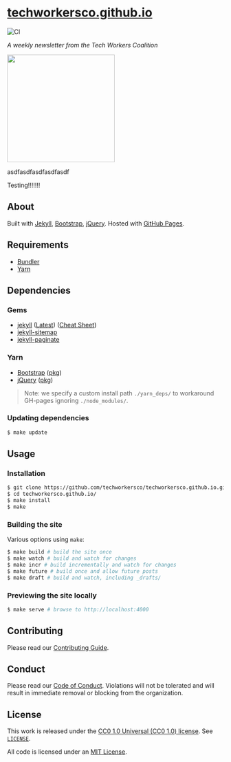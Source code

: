 # [techworkersco.github.io](https://techworkersco.github.io)

![CI](https://github.com/techworkersco/techworkersco.github.io/workflows/CI/badge.svg?branch=master)

*A weekly newsletter from the Tech Workers Coalition*

<img src="https://raw.githubusercontent.com/techworkersco/techworkersco.github.io/master/img/newsletter-team.png" width="250"/>

asdfasdfasdfasdfasdf

Testing!!!!!!!

## About

Built with [Jekyll](https://jekyllrb.com), [Bootstrap](https://getbootstrap.com), [jQuery](https://jquery.com). Hosted with [GitHub Pages](https://pages.github.com).

## Requirements

- [Bundler](https://bundler.io)
- [Yarn](https://yarnpkg.com/en/)

## Dependencies

### Gems

- [jekyll](https://jekyllrb.com) ([Latest](https://github.com/jekyll/jekyll/releases/latest)) ([Cheat Sheet](https://learn.cloudcannon.com/jekyll-cheat-sheet/))
- [jekyll-sitemap](https://github.com/jekyll/jekyll-sitemap)
- [jekyll-paginate](https://github.com/jekyll/jekyll-paginate)

### Yarn

- [Bootstrap](https://getbootstrap.com) ([pkg](https://yarnpkg.com/en/package/bootstrap))
- [jQuery](https://jquery.com) ([pkg](https://yarnpkg.com/en/package/jquery))

> Note: we specify a custom install path `./yarn_deps/` to workaround GH-pages ignoring `./node_modules/`.

### Updating dependencies

```bash
$ make update
```

## Usage

### Installation

```bash
$ git clone https://github.com/techworkersco/techworkersco.github.io.git
$ cd techworkersco.github.io/
$ make install
$ make
```

### Building the site

Various options using `make`:

```bash
$ make build # build the site once
$ make watch # build and watch for changes
$ make incr # build incrementally and watch for changes
$ make future # build once and allow future posts
$ make draft # build and watch, including _drafts/
```

### Previewing the site locally

```bash
$ make serve # browse to http://localhost:4000
```

## Contributing

Please read our [Contributing Guide](https://github.com/techworkersco/techworkersco.github.io/blob/master/.github/CONTRIBUTING.md).

## Conduct

Please read our [Code of Conduct](https://github.com/techworkersco/techworkersco.github.io/blob/master/.github/CODE_OF_CONDUCT.md). Violations will not be tolerated and will result in immediate removal or blocking from the organization.

## License

This work is released under the [CC0 1.0 Universal (CC0 1.0) license](https://creativecommons.org/publicdomain/zero/1.0/). See [`LICENSE`](https://github.com/techworkersco/techworkersco.github.io/blob/master/LICENSE).

All code is licensed under an [MIT License](https://opensource.org/licenses/MIT).
